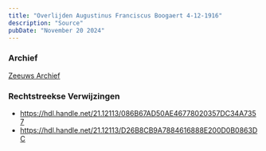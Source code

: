 ```yaml
---
title: "Overlijden Augustinus Franciscus Boogaert 4-12-1916"
description: "Source"
pubDate: "November 20 2024"
---
```


### Archief
[Zeeuws Archief](https://www.zeeuwsarchief.nl/)

### Rechtstreekse Verwijzingen
- https://hdl.handle.net/21.12113/086B67AD50AE46778020357DC34A7357
- https://hdl.handle.net/21.12113/D26B8CB9A7884616888E200D0B0863DC